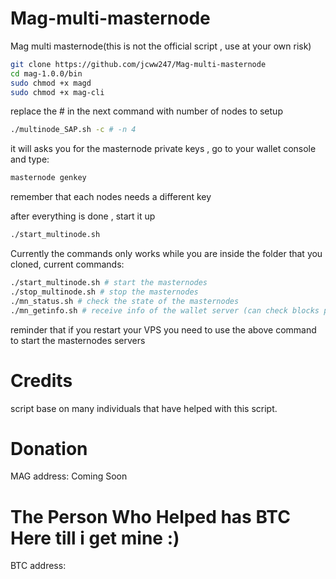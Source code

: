# Mag-multi-masternode
Mag multi masternode(this is not the official script , use at your own risk)

```bash
git clone https://github.com/jcww247/Mag-multi-masternode
cd mag-1.0.0/bin 
sudo chmod +x magd 
sudo chmod +x mag-cli
```
replace the # in the next command with number of nodes to setup
```bash
./multinode_SAP.sh -c # -n 4
```
it will asks you for the masternode private keys , go to your wallet console and type: 
```bash 
masternode genkey
``` 
remember that each nodes needs a different key

after everything is done , start it up 
```bash 
./start_multinode.sh
```

Currently the commands only works while you are inside the folder that you cloned, current commands:
```bash 
./start_multinode.sh # start the masternodes
./stop_multinode.sh # stop the masternodes
./mn_status.sh # check the state of the masternodes
./mn_getinfo.sh # receive info of the wallet server (can check blocks progress as well from here)
```

reminder that if you restart your VPS you need to use the above command to start the masternodes servers 
# Credits
script base on many individuals that have helped with this script.

# Donation
MAG address: Coming Soon

# The Person Who Helped has BTC Here till i get mine :)
BTC  address: 
